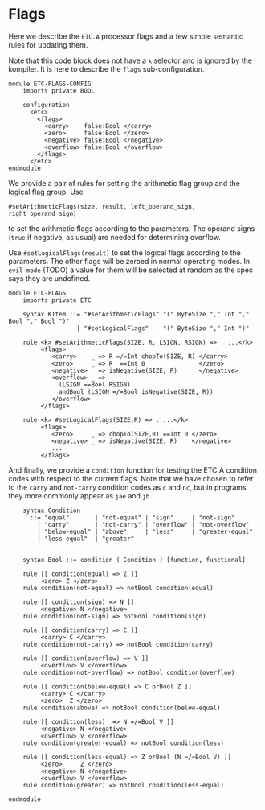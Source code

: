 # Flags

Here we describe the `ETC.A` processor flags and a few simple semantic rules
for updating them.

Note that this code block does not have a `k` selector and is ignored by the
kompiler. It is here to describe the `flags` sub-configuration.

```
module ETC-FLAGS-CONFIG
    imports private BOOL

    configuration
      <etc>
        <flags>
          <carry>    false:Bool </carry>
          <zero>     false:Bool </zero>
          <negative> false:Bool </negative>
          <overflow> false:Bool </overflow>
        </flags>
      </etc>
endmodule
```

We provide a pair of rules for setting the arithmetic flag group and the
logical flag group. Use 
```
#setArithmeticFlags(size, result, left_operand_sign, right_operand_sign)
```
to set the arithmetic flags according to the parameters. The operand signs
(`true` if negative, as usual) are needed for determining overflow.

Use `#setLogicalFlags(result)`
to set the logical flags according to the parameters. The other flags will
be zeroed in normal operating modes. In `evil-mode` (TODO) a value for them
will be selected at random as the spec says they are undefined.

```k
module ETC-FLAGS
    imports private ETC

    syntax KItem ::= "#setArithmeticFlags" "(" ByteSize "," Int "," Bool "," Bool ")"
                   | "#setLogicalFlags"    "(" ByteSize "," Int ")"

    rule <k> #setArithmeticFlags(SIZE, R, LSIGN, RSIGN) => . ...</k>
         <flags>
            <carry>    _ => R =/=Int chopTo(SIZE, R) </carry>
            <zero>     _ => R  ==Int 0               </zero>
            <negative> _ => isNegative(SIZE, R)      </negative>
            <overflow> _ =>
              (LSIGN ==Bool RSIGN)
              andBool (LSIGN =/=Bool isNegative(SIZE, R))
            </overflow>
         </flags>

    rule <k> #setLogicalFlags(SIZE,R) => . ...</k>
         <flags>
            <zero>     _ => chopTo(SIZE,R) ==Int 0 </zero>
            <negative> _ => isNegative(SIZE, R)    </negative>
            ...
         </flags>
```

And finally, we provide a `condition` function for testing the ETC.A condition
codes with respect to the current flags. Note that we have chosen to refer to
the `carry` and `not-carry` condition codes as `c` and `nc`, but in programs
they more commonly appear as `jae` and `jb`.

```k
    syntax Condition
      ::= "equal"       | "not-equal" | "sign"     | "not-sign"
        | "carry"       | "not-carry" | "overflow" | "not-overflow"
        | "below-equal" | "above"     | "less"     | "greater-equal"
        | "less-equal"  | "greater"


    syntax Bool ::= condition ( Condition ) [function, functional]

    rule [[ condition(equal) => Z ]]
         <zero> Z </zero>
    rule condition(not-equal) => notBool condition(equal)

    rule [[ condition(sign) => N ]]
         <negative> N </negative>
    rule condition(not-sign) => notBool condition(sign)

    rule [[ condition(carry) => C ]]
         <carry> C </carry>
    rule condition(not-carry) => notBool condition(carry)

    rule [[ condition(overflow) => V ]]
         <overflow> V </overflow>
    rule condition(not-overflow) => notBool condition(overflow)

    rule [[ condition(below-equal) => C orBool Z ]]
         <carry> C </carry>
         <zero>  Z </zero>
    rule condition(above) => notBool condition(below-equal)

    rule [[ condition(less)  => N =/=Bool V ]]
         <negative> N </negative>
         <overflow> V </overflow>
    rule condition(greater-equal) => notBool condition(less)

    rule [[ condition(less-equal) => Z orBool (N =/=Bool V) ]]
         <zero>     Z </zero>
         <negative> N </negative>
         <overflow> V </overflow>
    rule condition(greater) => notBool condition(less-equal)
```

```k
endmodule
```
